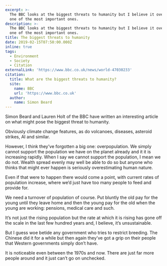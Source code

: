 ```yaml
---
excerpt: >-
  The BBC looks at the biggest threats to humanity but I believe it overlooks
  one of the most important ones.
description: >-
  The BBC looks at the biggest threats to humanity but I believe it overlooks
  one of the most important ones.
title: The biggest threats to humanity
date: 2019-02-15T07:50:00.000Z
inline: true
tags:
  - Environment
  - Society
  - Citation
externalLink: 'https://www.bbc.co.uk/news/world-47030233'
citation:
  title: What are the biggest threats to humanity?
  site:
    name: BBC
    url: 'https://www.bbc.co.uk'
  author:
    name: Simon Beard
---
```

Simon Beard and Lauren Holt of the BBC have written an interesting article on what might pose the biggest threat to humanity.

Obviously climate change features, as do volcanoes, diseases, asteroid strikes, AI and similar.

However, I think they’ve forgotten a big one: overpopulation. We simply cannot support the population we have on the planet already and it it is increasing rapidly. When I say we cannot support the population, I mean we do not. Wealth spread evenly may well be able to do so but anyone who thinks that might ever happen is seriously overestimating human nature.

Even if that were to happen there would come a point, with current rates of population increase, where we’d just have too many people to feed and provide for.

We need a turnover of population of course. Put bluntly the old pay for the young until they leave home and then the young pay for the old when the young are working: pensions, medical care and such.

It’s not just the rising population but the rate at which it is rising has gone off the scale in the last few hundred years and, I believe, it’s unsustainable.

But I guess woe betide any government who tries to restrict breeding. The Chinese did it for a while but then again they’ve got a grip on their people that Western governments simply don’t have.

It is noticeable even between the 1970s and now. There are just far more people around and it just can’t go on unchecked.




